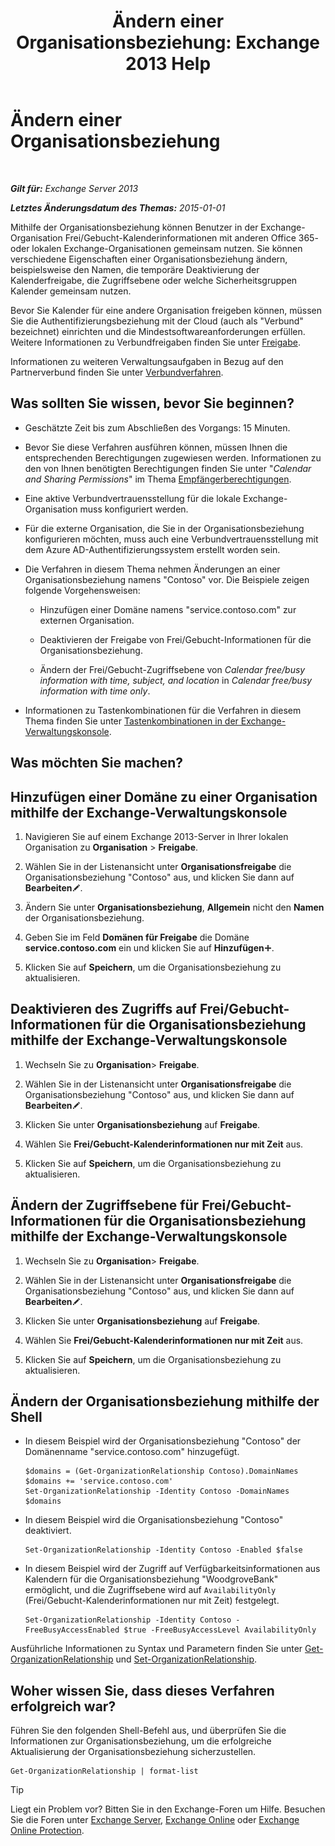﻿---
title: 'Ändern einer Organisationsbeziehung: Exchange 2013 Help'
TOCTitle: Ändern einer Organisationsbeziehung
ms:assetid: 3713ef83-f01a-41bb-b127-62ca242dd7a4
ms:mtpsurl: https://technet.microsoft.com/de-de/library/JJ673055(v=EXCHG.150)
ms:contentKeyID: 50475313
ms.date: 04/24/2018
mtps_version: v=EXCHG.150
ms.translationtype: HT
---

# Ändern einer Organisationsbeziehung

 

_**Gilt für:** Exchange Server 2013_

_**Letztes Änderungsdatum des Themas:** 2015-01-01_

Mithilfe der Organisationsbeziehung können Benutzer in der Exchange-Organisation Frei/Gebucht-Kalenderinformationen mit anderen Office 365- oder lokalen Exchange-Organisationen gemeinsam nutzen. Sie können verschiedene Eigenschaften einer Organisationsbeziehung ändern, beispielsweise den Namen, die temporäre Deaktivierung der Kalenderfreigabe, die Zugriffsebene oder welche Sicherheitsgruppen Kalender gemeinsam nutzen.

Bevor Sie Kalender für eine andere Organisation freigeben können, müssen Sie die Authentifizierungsbeziehung mit der Cloud (auch als "Verbund" bezeichnet) einrichten und die Mindestsoftwareanforderungen erfüllen. Weitere Informationen zu Verbundfreigaben finden Sie unter [Freigabe](sharing-exchange-2013-help.md).

Informationen zu weiteren Verwaltungsaufgaben in Bezug auf den Partnerverbund finden Sie unter [Verbundverfahren](federation-procedures-exchange-2013-help.md).

## Was sollten Sie wissen, bevor Sie beginnen?

  - Geschätzte Zeit bis zum Abschließen des Vorgangs: 15 Minuten.

  - Bevor Sie diese Verfahren ausführen können, müssen Ihnen die entsprechenden Berechtigungen zugewiesen werden. Informationen zu den von Ihnen benötigten Berechtigungen finden Sie unter "*Calendar and Sharing Permissions*" im Thema [Empfängerberechtigungen](recipients-permissions-exchange-2013-help.md).

  - Eine aktive Verbundvertrauensstellung für die lokale Exchange-Organisation muss konfiguriert werden.

  - Für die externe Organisation, die Sie in der Organisationsbeziehung konfigurieren möchten, muss auch eine Verbundvertrauensstellung mit dem Azure AD-Authentifizierungssystem erstellt worden sein.

  - Die Verfahren in diesem Thema nehmen Änderungen an einer Organisationsbeziehung namens "Contoso" vor. Die Beispiele zeigen folgende Vorgehensweisen:
    
      - Hinzufügen einer Domäne namens "service.contoso.com" zur externen Organisation.
    
      - Deaktivieren der Freigabe von Frei/Gebucht-Informationen für die Organisationsbeziehung.
    
      - Ändern der Frei/Gebucht-Zugriffsebene von *Calendar free/busy information with time, subject, and location* in *Calendar free/busy information with time only*.

  - Informationen zu Tastenkombinationen für die Verfahren in diesem Thema finden Sie unter [Tastenkombinationen in der Exchange-Verwaltungskonsole](keyboard-shortcuts-in-the-exchange-admin-center-exchange-online-protection-help.md).

## Was möchten Sie machen?

## Hinzufügen einer Domäne zu einer Organisation mithilfe der Exchange-Verwaltungskonsole

1.  Navigieren Sie auf einem Exchange 2013-Server in Ihrer lokalen Organisation zu **Organisation** \> **Freigabe**.

2.  Wählen Sie in der Listenansicht unter **Organisationsfreigabe** die Organisationsbeziehung "Contoso" aus, und klicken Sie dann auf **Bearbeiten**![Bearbeitungssymbol](images/Bb124582.6f53ccb2-1f13-4c02-bea0-30690e6ea71d(EXCHG.150).gif "Bearbeitungssymbol").

3.  Ändern Sie unter **Organisationsbeziehung**, **Allgemein** nicht den **Namen** der Organisationsbeziehung.

4.  Geben Sie im Feld **Domänen für Freigabe** die Domäne **service.contoso.com** ein und klicken Sie auf **Hinzufügen**![Hinzufügen (Symbol)](images/JJ218640.c1e75329-d6d7-4073-a27d-498590bbb558(EXCHG.150).gif "Hinzufügen (Symbol)").

5.  Klicken Sie auf **Speichern**, um die Organisationsbeziehung zu aktualisieren.

## Deaktivieren des Zugriffs auf Frei/Gebucht-Informationen für die Organisationsbeziehung mithilfe der Exchange-Verwaltungskonsole

1.  Wechseln Sie zu **Organisation**\> **Freigabe**.

2.  Wählen Sie in der Listenansicht unter **Organisationsfreigabe** die Organisationsbeziehung "Contoso" aus, und klicken Sie dann auf **Bearbeiten**![Bearbeitungssymbol](images/Bb124582.6f53ccb2-1f13-4c02-bea0-30690e6ea71d(EXCHG.150).gif "Bearbeitungssymbol").

3.  Klicken Sie unter **Organisationsbeziehung** auf **Freigabe**.

4.  Wählen Sie **Frei/Gebucht-Kalenderinformationen nur mit Zeit** aus.

5.  Klicken Sie auf **Speichern**, um die Organisationsbeziehung zu aktualisieren.

## Ändern der Zugriffsebene für Frei/Gebucht-Informationen für die Organisationsbeziehung mithilfe der Exchange-Verwaltungskonsole

1.  Wechseln Sie zu **Organisation**\> **Freigabe**.

2.  Wählen Sie in der Listenansicht unter **Organisationsfreigabe** die Organisationsbeziehung "Contoso" aus, und klicken Sie dann auf **Bearbeiten**![Bearbeitungssymbol](images/Bb124582.6f53ccb2-1f13-4c02-bea0-30690e6ea71d(EXCHG.150).gif "Bearbeitungssymbol").

3.  Klicken Sie unter **Organisationsbeziehung** auf **Freigabe**.

4.  Wählen Sie **Frei/Gebucht-Kalenderinformationen nur mit Zeit** aus.

5.  Klicken Sie auf **Speichern**, um die Organisationsbeziehung zu aktualisieren.

## Ändern der Organisationsbeziehung mithilfe der Shell

  - In diesem Beispiel wird der Organisationsbeziehung "Contoso" der Domänenname "service.contoso.com" hinzugefügt.
    
        $domains = (Get-OrganizationRelationship Contoso).DomainNames
        $domains += 'service.contoso.com'
        Set-OrganizationRelationship -Identity Contoso -DomainNames $domains

  - In diesem Beispiel wird die Organisationsbeziehung "Contoso" deaktiviert.
    
        Set-OrganizationRelationship -Identity Contoso -Enabled $false

  - In diesem Beispiel wird der Zugriff auf Verfügbarkeitsinformationen aus Kalendern für die Organisationsbeziehung "WoodgroveBank" ermöglicht, und die Zugriffsebene wird auf `AvailabilityOnly` (Frei/Gebucht-Kalenderinformationen nur mit Zeit) festgelegt.
    
        Set-OrganizationRelationship -Identity Contoso -FreeBusyAccessEnabled $true -FreeBusyAccessLevel AvailabilityOnly

Ausführliche Informationen zu Syntax und Parametern finden Sie unter [Get-OrganizationRelationship](https://technet.microsoft.com/de-de/library/ee332343\(v=exchg.150\)) und [Set-OrganizationRelationship](https://technet.microsoft.com/de-de/library/ee332326\(v=exchg.150\)).

## Woher wissen Sie, dass dieses Verfahren erfolgreich war?

Führen Sie den folgenden Shell-Befehl aus, und überprüfen Sie die Informationen zur Organisationsbeziehung, um die erfolgreiche Aktualisierung der Organisationsbeziehung sicherzustellen.

    Get-OrganizationRelationship | format-list


> [!TIP]
> Liegt ein Problem vor? Bitten Sie in den Exchange-Foren um Hilfe. Besuchen Sie die Foren unter <A href="https://go.microsoft.com/fwlink/p/?linkid=60612">Exchange Server</A>, <A href="https://go.microsoft.com/fwlink/p/?linkid=267542">Exchange Online</A> oder <A href="https://go.microsoft.com/fwlink/p/?linkid=285351">Exchange Online Protection</A>.


